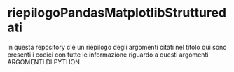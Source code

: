 # riepilogoPandasMatplotlibStrutturedati
in questa repository c'è un riepilogo degli argomenti citati nel titolo
qui sono presenti i codici con tutte le informazione riguardo a questi argomenti
ARGOMENTI DI PYTHON
